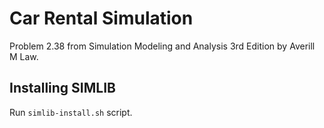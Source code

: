 # Car Rental Simulation

Problem 2.38 from Simulation Modeling and Analysis 3rd Edition by Averill M Law.

## Installing SIMLIB

Run `simlib-install.sh` script.
